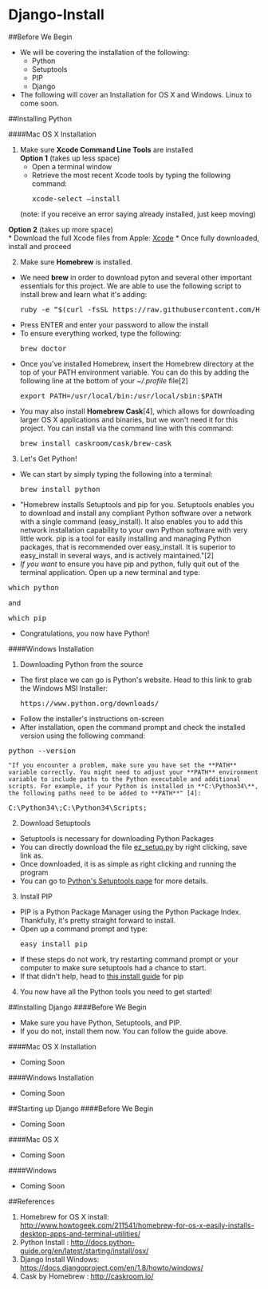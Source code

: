 # Django-Install

##Before We Begin
  * We will be covering the installation of the following:
    - Python
    - Setuptools 
    - PIP
    - Django
  * The following will cover an Installation for OS X and Windows.  Linux to come soon.  

##Installing Python

####Mac OS X Installation
1. Make sure **Xcode Command Line Tools** are installed  
  **Option 1** (takes up less space)  
    * Open a terminal window  
    * Retrieve the most recent Xcode tools by typing the following command:  
      <pre>xcode-select –install</pre>
    (note: if you receive an error saying already installed, just keep moving)

  **Option 2** (takes up more space)  
    * Download the full Xcode files from Apple: [Xcode](https://developer.apple.com/xcode/download/)
    * Once fully downloaded, install and proceed
    
2. Make sure **Homebrew** is installed.  
  * We need **brew** in order to download pyton and several other important essentials for this project. We are able to use the following script to install brew and learn what it's adding:
    <pre>ruby -e “$(curl -fsSL https://raw.githubusercontent.com/Homebrew/install/master/install)”</pre>
  * Press ENTER and enter your password to allow the install
  * To ensure everything worked, type the following:
    <pre>brew doctor</pre>
  * Once you’ve installed Homebrew, insert the Homebrew directory at the top of your PATH environment variable. You can do this by adding the following line at the bottom of your *~/.profile* file[2]
    <pre>export PATH=/usr/local/bin:/usr/local/sbin:$PATH</pre>
  * You may also install **Homebrew Cask**[4], which allows for downloading larger OS X applications and binaries, but we won't need it for this project. You can install via the command line with this command:
    <pre>brew install caskroom/cask/brew-cask</pre>

3. Let's Get Python!
  * We can start by simply typing the following into a terminal:
    <pre>brew install python</pre>
  * "Homebrew installs Setuptools and pip for you. Setuptools enables you to download and install any compliant Python software over a network with a single command (easy_install). It also enables you to add this network installation capability to your own Python software with very little work. pip is a tool for easily installing and managing Python packages, that is recommended over easy_install. It is superior to easy_install in several ways, and is actively maintained."[2]
  * *If you want* to ensure you have pip and python, fully quit out of the terminal application.  Open up a new terminal and type:
   <pre>which python</pre> 
   and
   <pre>which pip</pre>
  * Congratulations, you now have Python!  

####Windows Installation
1. Downloading Python from the source
  * The first place we can go is Python's website.  Head to this link to grab the Windows MSI Installer:
    <pre>https://www.python.org/downloads/</pre>
  * Follow the installer's instructions on-screen
  * After installation, open the command prompt and check the installed version using the following command: 
   <pre>python --version</pre>
    "If you encounter a problem, make sure you have set the **PATH** variable correctly. You might need to adjust your **PATH** environment variable to include paths to the Python executable and additional scripts. For example, if your Python is installed in **C:\Python34\**, the following paths need to be added to **PATH**" [4]:
<pre>C:\Python34\;C:\Python34\Scripts;</pre>
2. Download Setuptools
  * Setuptools is necessary for downloading Python Packages
  * You can directly download the file [ez_setup.py](https://bootstrap.pypa.io/ez_setup.py) by right clicking, save link as.  
  * Once downloaded, it is as simple as right clicking and running the program
  * You can go to [Python's Setuptools page](https://pypi.python.org/pypi/setuptools) for more details.
3. Install PIP
  * PIP is a Python Package Manager using the Python Package Index.  Thankfully, it's pretty straight forward to install.
  * Open up a command prompt and type:
    <pre>easy_install pip</pre>
  * If these steps do not work, try restarting command prompt or your computer to make sure setuptools had a chance to start.
  * If that didn't help, head to [this install guide](https://pip.pypa.io/en/latest/installing/) for pip
4. You now have all the Python tools you need to get started!

##Installing Django
####Before We Begin
  * Make sure you have Python, Setuptools, and PIP.
  * If you do not, install them now.  You can follow the guide above.  

####Mac OS X Installation
  * Coming Soon

####Windows Installation
  * Coming Soon

##Starting up Django
####Before We Begin
  * Coming Soon

####Mac OS X
  * Coming Soon

####Windows
  * Coming Soon

##References
1. Homebrew for OS X install: http://www.howtogeek.com/211541/homebrew-for-os-x-easily-installs-desktop-apps-and-terminal-utilities/
2. Python Install : http://docs.python-guide.org/en/latest/starting/install/osx/
3. Django Install Windows: https://docs.djangoproject.com/en/1.8/howto/windows/
4. Cask by Homebrew : http://caskroom.io/
